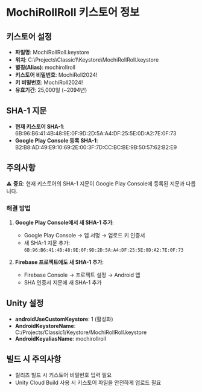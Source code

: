 # MochiRollRoll 키스토어 정보

## 키스토어 설정
- **파일명**: MochiRollRoll.keystore
- **위치**: C:\Projects\Classic1\Keystore\MochiRollRoll.keystore
- **별칭(Alias)**: mochirollroll
- **키스토어 비밀번호**: MochiRoll2024!
- **키 비밀번호**: MochiRoll2024!
- **유효기간**: 25,000일 (~2094년)

## SHA-1 지문
- **현재 키스토어 SHA-1**: 6B:96:B6:41:4B:48:9E:0F:9D:2D:5A:A4:DF:25:5E:0D:A2:7E:0F:73
- **Google Play Console 등록 SHA-1**: B2:B8:AD:49:E9:10:69:2E:00:3F:7D:CC:BC:BE:9B:50:57:62:B2:E9

## 주의사항
⚠️ **중요**: 현재 키스토어의 SHA-1 지문이 Google Play Console에 등록된 지문과 다릅니다.

### 해결 방법
1. **Google Play Console에서 새 SHA-1 추가**:
   - Google Play Console → 앱 서명 → 업로드 키 인증서
   - 새 SHA-1 지문 추가: `6B:96:B6:41:4B:48:9E:0F:9D:2D:5A:A4:DF:25:5E:0D:A2:7E:0F:73`

2. **Firebase 프로젝트에도 새 SHA-1 추가**:
   - Firebase Console → 프로젝트 설정 → Android 앱
   - SHA 인증서 지문에 새 SHA-1 추가

## Unity 설정
- **androidUseCustomKeystore**: 1 (활성화)
- **AndroidKeystoreName**: C:/Projects/Classic1/Keystore/MochiRollRoll.keystore
- **AndroidKeyaliasName**: mochirollroll

## 빌드 시 주의사항
- 릴리즈 빌드 시 키스토어 비밀번호 입력 필요
- Unity Cloud Build 사용 시 키스토어 파일을 안전하게 업로드 필요